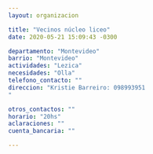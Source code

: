 ```yaml
---
layout: organizacion

title: "Vecinos núcleo liceo"
date: 2020-05-21 15:09:43 -0300

departamento: "Montevideo"
barrio: "Montevideo"
actividades: "Lezica"
necesidades: "Olla"
telefono_contacto: ""
direccion: "Kristie Barreiro: 098993951
"

otros_contactos: ""
horario: "20hs"
aclaraciones: ""
cuenta_bancaria: ""

---
```

